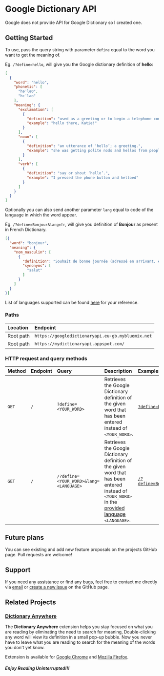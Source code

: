 # Google Dictionary API

Google does not provide API for Google Dictionary so I created one.

## Getting Started

To use, pass the query string with parameter `define` equal to the word you want to get the meaning of.

Eg. `/?define=hello`, will give you the Google dictionary definition of **hello**:

```json
[
  {
    "word": "hello",
    "phonetic": [
      "həˈləʊ",
      "hɛˈləʊ"
    ],
    "meaning": {
      "exclamation": [
        {
          "definition": "used as a greeting or to begin a telephone conversation.",
          "example": "hello there, Katie!"
        }
      ],
      "noun": [
        {
          "definition": "an utterance of ‘hello’; a greeting.",
          "example": "she was getting polite nods and hellos from people"
        }
      ],
      "verb": [
        {
          "definition": "say or shout ‘hello’.",
          "example": "I pressed the phone button and helloed"
        }
      ]
    }
  }
]
```


Optionally you can also send another parameter `lang` equal to code of the language in which the word appear.

Eg. `/?define=Bonjour&lang=fr`, will give you definition of **Bonjour** as present in French Dictionary.

```json
[{
  "word": "bonjour",
  "meaning": {
    "nom_masculin": [
      {
        "definition": "Souhait de bonne journée (adressé en arrivant, en rencontrant).",
        "synonyms": [
          "salut"
        ]
      }
    ]
  }
}]
```


List of languages supported can be found [here](https://googledictionaryapi.eu-gb.mybluemix.net/languageCode.txt) for your reference.

### Paths

| Location | Endpoint |
| :-- | :-- |
| Root path | `https://googledictionaryapi.eu-gb.mybluemix.net`|
| Root path | `https://mydictionaryapi.appspot.com/`|

### HTTP request and query methods

| Method | Endpoint | Query | Description | Examples |
| :-- | :-- | :-- | :-- | :-- |
| `GET` | `/` | `?define=<YOUR_WORD>` | Retrieves the Google Dictionary definition of the given word that has been entered instead of `<YOUR_WORD>`. | [`?define=hello`](https://googledictionaryapi.eu-gb.mybluemix.net/?define=hello) |
| `GET` | `/` | `/?define=<YOUR_WORD>&lang=<LANGUAGE>` | Retrieves the Google Dictionary definition of the given word that has been entered instead of `<YOUR_WORD>` in the [provided language](https://googledictionaryapi.eu-gb.mybluemix.net/languageCode.txt) `<LANGUAGE>`. | [`/?define=Bonjour&lang=fr`](https://googledictionaryapi.eu-gb.mybluemix.net/?define=Bonjour&lang=fr) |

## Future plans  

You can see existing and add new feature proposals on the projects GitHub page.
Pull requests are welcome!

## Support  

If you need any assistance or find any bugs, feel free to contact me directly via [email](mailto:srjjain1996@gmail.com) or [create a new issue](https://github.com/meetDeveloper/googleDictionaryAPI/issues) on the GitHub page.

## Related Projects

### [Dictionary Anywhere](https://github.com/meetDeveloper/Dictionary-Anywhere)

The **Dictionary Anywhere** extension helps you stay focused on what you are reading by eliminating the need to search for meaning, 
Double-clicking any word will view its definition in a small pop-up bubble. 
Now you never have to leave what you are reading to search for the meaning of the words you don't yet know.

Extension is available for [Google Chrome](https://chrome.google.com/webstore/detail/dictionary-anywhere/hcepmnlphdfefjddkgkblcjkbpbpemac/) and [Mozilla Firefox](https://addons.mozilla.org/en-US/firefox/addon/dictionary-anyvhere).
##### Enjoy Reading Uninterrupted!!!
